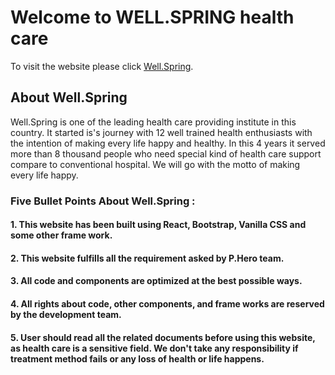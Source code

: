 # Welcome to WELL.SPRING health care 

To visit the website please click [Well.Spring](https://assignment-10-36550.web.app/).

## About Well.Spring

Well.Spring is one of the leading health care providing institute in this country. It started is's journey with 12 well trained health enthusiasts with the intention of making every life happy and healthy. In this 4 years it served more than 8 thousand people who need special kind of health care support compare to conventional hospital. We will go with the motto of making every life happy.

### Five Bullet Points About Well.Spring :

#### 1. This website has been built using React, Bootstrap, Vanilla CSS and some other frame work.

#### 2. This website fulfills all the requirement asked by P.Hero team.

#### 3. All code and components are optimized at the best possible ways.

#### 4. All rights about code, other components, and frame works are reserved by the development team.

#### 5. User should read all the related documents before using this website, as health care is a sensitive field. We don't take any responsibility if treatment method fails or any loss of health or life happens. 
